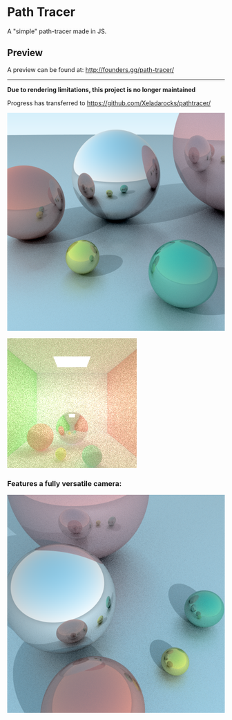 # Path Tracer
A "simple" path-tracer made in JS.

## Preview
A preview can be found at: http://founders.gg/path-tracer/

------
**Due to rendering limitations, this project is no longer maintained**

Progress has transferred to https://github.com/Xeladarocks/pathtracer/

![alt text](https://github.com/Xeladarocks/path-tracer/blob/master/imgs/400p2500s%20(2).png?raw=true "Sample")

![alt text](https://github.com/Xeladarocks/path-tracer/blob/master/imgs/400p1400s.png?raw=true "Cornell Box")

### Features a fully versatile camera:
![alt text](https://github.com/Xeladarocks/path-tracer/blob/master/imgs/400p900s.png?raw=true "Sample Camera")
